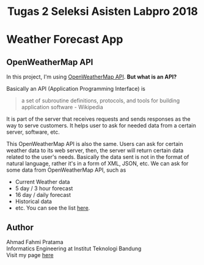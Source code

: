<h1  align="center">
	<br>Tugas 2 Seleksi Asisten Labpro 2018<br>
</h1>

# Weather Forecast App  

## OpenWeatherMap API
 
In this project, I'm using [OpenWeatherMap API](https://openweathermap.org/api). **But what is an API?**

Basically an API (Application Programming Interface) is

> a set of subroutine definitions, protocols, and tools for building application software - Wikipedia

It is part of the server that receives requests and sends responses as the way to serve customers. It helps user to ask for needed data from a certain server, software, etc.

This OpenWeatherMap API is also the same. Users can ask for certain weather data to its web server, then, the server will return certain data related to the user's needs. Basically the data sent is not in the format of natural language, rather it's in a form of XML, JSON, etc. We can ask for some data from OpenWeatherMap API, such as
- Current Weather data
- 5 day / 3 hour forecast
- 16 day / daily forecast
- Historical data
- etc. You can see the list [here](https://openweathermap.org/api).

## Author

Ahmad Fahmi Pratama <br>
Informatics Engineering at Institut Teknologi Bandung <br>
Visit my page [here](http://ahmadfahmi.me) <br>
